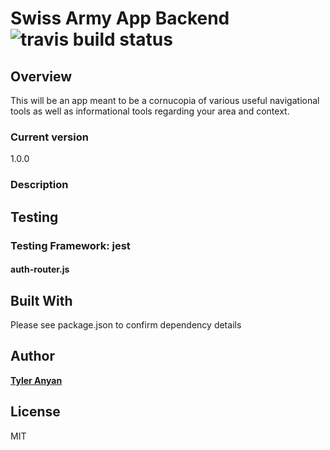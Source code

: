 # Swiss Army App Backend ![travis build status](https://travis-ci.com/tganyan/swiss-army-app-backend.svg?branch=master)

## Overview
This will be an app meant to be a cornucopia of various useful navigational tools as well as informational tools regarding your area and context.

### Current version

1.0.0

### Description

## Testing

### Testing Framework: jest

#### auth-router.js

## Built With

Please see package.json to confirm dependency details

## Author

[**Tyler Anyan**](https://www.tyleranyan.com)

## License

MIT

